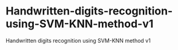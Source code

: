 # Handwritten-digits-recognition-using-SVM-KNN-method-v1
Handwritten digits recognition using SVM-KNN method v1

